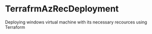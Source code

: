 # TerrafrmAzRecDeployment
Deploying windows virtual machine with its necessary recources using Terraform
